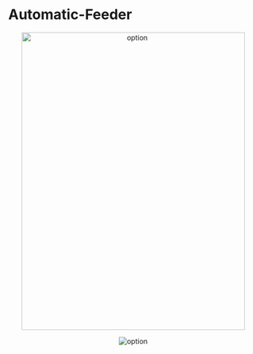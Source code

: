 # Automatic-Feeder

<p align="center">
 <img align="center" alt="option" height="600" width="450" src="https://github.com/luisfelipe03/Automatic-Feeder/blob/master/img/WhatsApp%20Image%202022-05-31%20at%2012.32.25.jpeg?raw=true" />
 </p>

<p align="center">
 <img align="center" alt="option" src="https://github.com/luisfelipe03/Automatic-Feeder/blob/master/img/ezgif.com-gif-maker.gif?raw=true" />
 </p>
